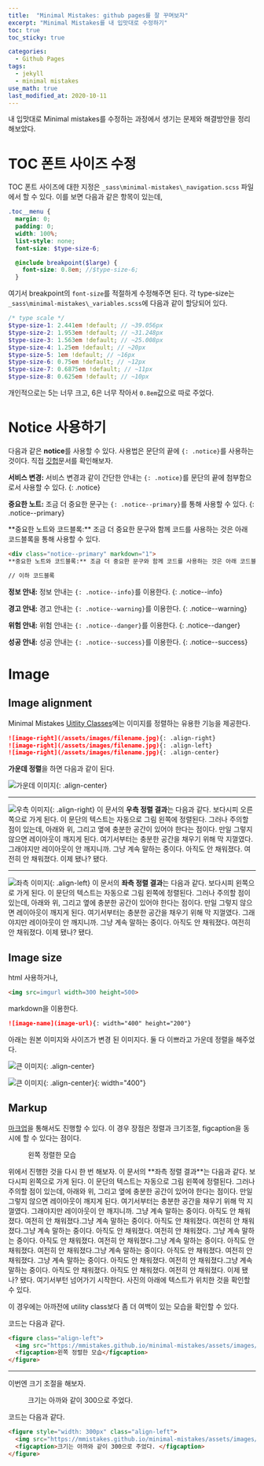 ```yaml
---
title:  "Minimal Mistakes: github pages를 잘 꾸며보자"
excerpt: "Minimal Mistakes를 내 입맛대로 수정하기"
toc: true
toc_sticky: true

categories:
  - Github Pages
tags:
  - jekyll
  - minimal mistakes
use_math: true
last_modified_at: 2020-10-11
---
```


내 입맛대로 Minimal mistakes를 수정하는 과정에서 생기는 문제와 해결방안을 정리해보았다.

# TOC 폰트 사이즈 수정

TOC 폰트 사이즈에 대한 지정은 `_sass\minimal-mistakes\_navigation.scss` 파일에서 할 수 있다.
이를 보면 다음과 같은 항목이 있는데,

```scss
.toc__menu {
  margin: 0;
  padding: 0;
  width: 100%;
  list-style: none;
  font-size: $type-size-6;

  @include breakpoint($large) {
    font-size: 0.8em; //$type-size-6;
  }
```

여기서 breakpoint의 `font-size`를 적절하게 수정해주면 된다. 각 type-size는 `_sass\minimal-mistakes\_variables.scss`에 다음과 같이 할당되어 있다.

```scss
/* type scale */
$type-size-1: 2.441em !default; // ~39.056px
$type-size-2: 1.953em !default; // ~31.248px
$type-size-3: 1.563em !default; // ~25.008px
$type-size-4: 1.25em !default; // ~20px
$type-size-5: 1em !default; // ~16px
$type-size-6: 0.75em !default; // ~12px
$type-size-7: 0.6875em !default; // ~11px
$type-size-8: 0.625em !default; // ~10px
```

개인적으로는 5는 너무 크고, 6은 너무 작아서 `0.8em`값으로 따로 주었다.

# Notice 사용하기

다음과 같은 **notice**를 사용할 수 있다. 사용법은 문단의 끝에 `{: .notice}`를 사용하는 것이다. 직접 [깃헙](https://github.com/InhyeokYoo/inhyeokyoo.github.io/blob/master/_posts/etc/2020-10-11-minimal%20mistakes.md)문서를 확인해보자.

**서비스 변경:** 서비스 변경과 같이 간단한 안내는 `{: .notice}`를 문단의 끝에 첨부함으로서 사용할 수 있다.
{: .notice}

**중요한 노트:** 조금 더 중요한 문구는 `{: .notice--primary}`를 통해 사용할 수 있다.
{: .notice--primary}

<div class="notice--primary" markdown="1">
**중요한 노트와 코드블록:** 조금 더 중요한 문구와 함께 코드를 사용하는 것은 아래 코드블록을 통해 사용할 수 있다.

```html
<div class="notice--primary" markdown="1">
**중요한 노트와 코드블록:** 조금 더 중요한 문구와 함께 코드를 사용하는 것은 아래 코드블록을 통해 사용할 수 있다.

// 이하 코드블록
```
</div>

**정보 안내:** 정보 안내는 `{: .notice--info}`를 이용한다.
{: .notice--info}

**경고 안내:** 경고 안내는 `{: .notice--warning}`를 이용한다.
{: .notice--warning}

**위험 안내:** 위험 안내는 `{: .notice--danger}`를 이용한다.
{: .notice--danger}

**성공 안내:** 성공 안내는 `{: .notice--success}`를 이용한다.
{: .notice--success}


# Image

## Image alignment

Minimal Mistakes [Uitlity Classes](https://mmistakes.github.io/minimal-mistakes/docs/utility-classes/#image-alignment)에는 이미지를 정렬하는 유용한 기능을 제공한다.

```markdown
![image-right](/assets/images/filename.jpg){: .align-right}
![image-right](/assets/images/filename.jpg){: .align-left}
![image-right](/assets/images/filename.jpg){: .align-center}
```

**가운데 정렬**을 하면 다음과 같이 된다.  

![가운데 이미지](https://mmistakes.github.io/minimal-mistakes/assets/images/image-alignment-580x300.jpg){: .align-center}

---

![우측 이미지](https://mmistakes.github.io/minimal-mistakes/assets/images/image-alignment-150x150.jpg){: .align-right} 이 문서의 **우측 정렬 결과**는 다음과 같다. 보다시피 오른쪽으로 가게 된다. 이 문단의 텍스트는 자동으로 그림 왼쪽에 정렬된다. 그러나 주의할 점이 있는데, 아래와 위, 그리고 옆에 충분한 공간이 있어야 한다는 점이다. 만일 그렇지 않으면 레이아웃이 깨지게 된다. 여기서부터는 충분한 공간을 채우기 위해 막 지껄였다. 그래야지만 레이아웃이 안 깨지니까. 그냥 계속 말하는 중이다. 아직도 안 채워졌다. 여전히 안 채워졌다. 이제 됐나? 됐다. 

---


![좌측 이미지](https://mmistakes.github.io/minimal-mistakes/assets/images/image-alignment-150x150.jpg){: .align-left} 이 문서의 **좌측 정렬 결과**는 다음과 같다. 보다시피 왼쪽으로 가게 된다. 이 문단의 텍스트는 자동으로 그림 왼쪽에 정렬된다. 그러나 주의할 점이 있는데, 아래와 위, 그리고 옆에 충분한 공간이 있어야 한다는 점이다. 만일 그렇지 않으면 레이아웃이 깨지게 된다. 여기서부터는 충분한 공간을 채우기 위해 막 지껄였다. 그래야지만 레이아웃이 안 깨지니까. 그냥 계속 말하는 중이다. 아직도 안 채워졌다. 여전히 안 채워졌다. 이제 됐나? 됐다. 

## Image size

html 사용하거나,
```html
<img src=imgurl width=300 height=500>
```

markdown을 이용한다.
```markdown
![image-name](image-url){: width="400" height="200"}
```

아래는 원본 이미지와 사이즈가 변경 된 이미지다. 둘 다 이쁘라고 가운데 정렬을 해주었다.

![큰 이미지](https://mmistakes.github.io/minimal-mistakes/assets/images/image-alignment-580x300.jpg){: .align-center}


![큰 이미지](https://mmistakes.github.io/minimal-mistakes/assets/images/image-alignment-580x300.jpg){: .align-center}{: width="400"}

## Markup

[마크업](https://mmistakes.github.io/minimal-mistakes/markup/markup-image-alignment/)을 통해서도 진행할 수 있다. 이 경우 장점은 정렬과 크기조절, figcaption을 동시에 할 수 있다는 점이다.

<figure class="align-left">
  <img src='https://mmistakes.github.io/minimal-mistakes/assets/images/image-alignment-150x150.jpg' alt="">
  <figcaption>왼쪽 정렬한 모습</figcaption>
</figure>
위에서 진행한 것을 다시 한 번 해보자. 이 문서의 **좌측 정렬 결과**는 다음과 같다. 보다시피 왼쪽으로 가게 된다. 이 문단의 텍스트는 자동으로 그림 왼쪽에 정렬된다. 그러나 주의할 점이 있는데, 아래와 위, 그리고 옆에 충분한 공간이 있어야 한다는 점이다. 만일 그렇지 않으면 레이아웃이 깨지게 된다. 여기서부터는 충분한 공간을 채우기 위해 막 지껄였다. 그래야지만 레이아웃이 안 깨지니까. 그냥 계속 말하는 중이다. 아직도 안 채워졌다. 여전히 안 채워졌다.그냥 계속 말하는 중이다. 아직도 안 채워졌다. 여전히 안 채워졌다.그냥 계속 말하는 중이다. 아직도 안 채워졌다. 여전히 안 채워졌다. 그냥 계속 말하는 중이다. 아직도 안 채워졌다. 여전히 안 채워졌다.그냥 계속 말하는 중이다. 아직도 안 채워졌다. 여전히 안 채워졌다.그냥 계속 말하는 중이다. 아직도 안 채워졌다. 여전히 안 채워졌다. 그냥 계속 말하는 중이다. 아직도 안 채워졌다. 여전히 안 채워졌다.그냥 계속 말하는 중이다. 아직도 안 채워졌다. 아직도 안 채워졌다. 여전히 안 채워졌다. 이제 됐나? 됐다. 여기서부턴 넘어가기 시작한다. 사진의 아래에 텍스트가 위치한 것을 확인할 수 있다.

이 경우에는 아까전에 utility class보다 좀 더 여백이 있는 모습을 확인할 수 있다. 

코드는 다음과 같다.

```html
<figure class="align-left">
  <img src="https://mmistakes.github.io/minimal-mistakes/assets/images/image-alignment-150x150.jpg" alt="">
  <figcaption>왼쪽 정렬한 모습</figcaption>
</figure>
```

---

이번엔 크기 조절을 해보자. 

<figure style="width: 300px" class="align-center">
  <img src="https://mmistakes.github.io/minimal-mistakes/assets/images/image-alignment-580x300.jpg" alt="">
  <figcaption>크기는 아까와 같이 300으로 주었다. </figcaption>
</figure> 

코드는 다음과 같다.

```html
<figure style="width: 300px" class="align-left">
  <img src="https://mmistakes.github.io/minimal-mistakes/assets/images/image-alignment-580x300.jpg" alt="">
  <figcaption>크기는 아까와 같이 300으로 주었다. </figcaption>
</figure>
```
